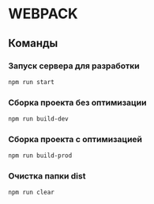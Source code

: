 # WEBPACK

## Команды

### Запуск сервера для разработки
```bash
npm run start
```

### Сборка проекта без оптимизации
```bash
npm run build-dev
```

### Сборка проекта с оптимизацией
```bash
npm run build-prod
```

### Очистка папки dist
```bash
npm run clear
```
